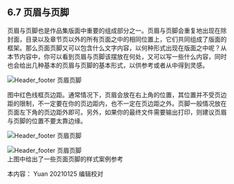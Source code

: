 ## 6.7 页眉与页脚 ##

页眉与页脚也是作品集版面中重要的组成部分之一。页眉与页脚会重复地出现在除封面，目录以及章节页以外的所有页面之中的相同位置上，它们共同组成了版面的框架。那么页面页脚又可以包含什么文字内容，以何种形式出现在版面之中呢？从本节内容中，你可以看到页眉与页脚该摆放在何处，又可以写一些什么内容，同时也会给出几种基本的页眉与页脚的基本形式，以供参考或者从中得到灵感。

![Header_footer 页眉页脚](http://kitpic.makebi.net/2021/lk_28.jpg)

图中红色线框页边距。通常情况下，页眉会放在右上角的位置，其位置并不受页边距的限制，不一定要在你的页边距内，也不一定在页边距之外。页脚一般情况放在页面左下角的页边距外即可。另外，如果你的最终文件需要输出打印，则建议页眉与页脚的位置不要太靠边缘。

![Header_footer 页眉页脚](http://kitpic.makebi.net/2021/lk_29.jpg)  

![Header_footer 页眉页脚](http://kitpic.makebi.net/2021/lk_30.jpg)  
上图中给出了一些页面页脚的样式案例参考


本内容：
Yuan 20210125 编辑校对
